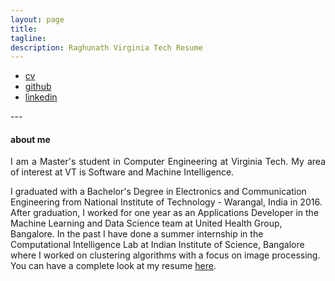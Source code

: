 ```yaml
---
layout: page
title: 
tagline: 
description: Raghunath Virginia Tech Resume
---
```

<div class="navbar">
  <div class="navbar-inner">
      <ul class="nav">
          <li><a href="{{ BASE_PATH }}/assets/raghunath_cv.pdf">cv</a></li>
          <li><a href="https://github.com/rvp22">github</a></li>
          <li><a href="https://www.linkedin.com/in/raghunath-v-p-39a26091/g">linkedin</a></li>
      </ul>
  </div>
</div>
---

<div class="about me">
<h4><a name="about me"></a>about me</h4>

<p align="justify">
I am a Master's student in Computer Engineering at Virginia Tech. My area of interest at VT is Software and Machine Intelligence.

I graduated with a Bachelor's Degree in Electronics and Communication Engineering from National Institute of Technology - Warangal, India in 2016. After graduation, I worked for one year as an Applications Developer in the Machine Learning and Data Science team at United Health Group, Bangalore. In the past I have done a summer internship in the Computational Intelligence Lab at Indian Institute of Science, Bangalore where I worked on clustering algorithms with a focus on image processing. You can have a complete look at my resume <a href="{{ BASE_PATH }}/assets/raghunath_cv.pdf">here</a>.
 
</p>
</div>



